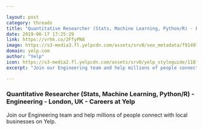 ```yaml
---

layout: post
category: threads
title: "Quantitative Researcher (Stats, Machine Learning, Python/R) - Engineering - London, UK - Careers at Yelp"
date: 2019-06-17 17:25:29
link: https://vrhk.co/2FfyPN8
image: https://s3-media3.fl.yelpcdn.com/assets/srv0/seo_metadata/f9149736ad8d/assets/img/logos/yelp_og_image.png
domain: yelp.com
author: "Yelp"
icon: https://s3-media2.fl.yelpcdn.com/assets/srv0/yelp_styleguide/118ff475a341/assets/img/logos/favicon.ico
excerpt: "Join our Engineering team and help millions of people connect with local businesses on Yelp."

---
```


### Quantitative Researcher (Stats, Machine Learning, Python/R) - Engineering - London, UK - Careers at Yelp

Join our Engineering team and help millions of people connect with local businesses on Yelp.